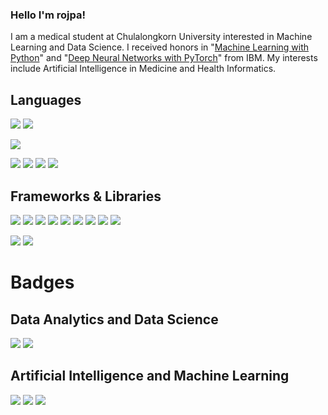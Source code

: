### Hello I'm rojpa!
I am a medical student at Chulalongkorn University interested in Machine Learning and Data Science. I received honors in "[Machine Learning with Python](https://coursera.org/share/6bce1d54882639e3539fd06b88b2e3fe)" and "[Deep Neural Networks with PyTorch](https://coursera.org/share/71852a3b4070fbe671cba8e289981fc4)" from IBM. My interests include Artificial Intelligence in Medicine and Health Informatics.

## Languages

<img src="https://img.shields.io/badge/Python-3776AB?style=for-the-badge&logo=python&logoColor=white" /> <img src="https://img.shields.io/badge/r-%23276DC3.svg?style=for-the-badge&logo=r&logoColor=white" />

<img src="https://img.shields.io/badge/C%2B%2B-00599C?style=for-the-badge&logo=c%2B%2B&logoColor=white" /> 

<img src="https://img.shields.io/badge/html5-%23E34F26.svg?style=for-the-badge&logo=html5&logoColor=white" /> <img src="https://img.shields.io/badge/css3-%231572B6.svg?style=for-the-badge&logo=css3&logoColor=white" /> <img src="https://img.shields.io/badge/javascript-%23323330.svg?style=for-the-badge&logo=javascript&logoColor=%23F7DF1E" /> <img src="https://img.shields.io/badge/php-%23777BB4.svg?style=for-the-badge&logo=php&logoColor=white" /> 

## Frameworks & Libraries

<img src="https://img.shields.io/badge/Keras-%23D00000.svg?style=for-the-badge&logo=Keras&logoColor=white" /> <img src="https://img.shields.io/badge/Matplotlib-%23ffffff.svg?style=for-the-badge&logo=Matplotlib&logoColor=black" />  <img src="https://img.shields.io/badge/numpy-%23013243.svg?style=for-the-badge&logo=numpy&logoColor=white" />  <img src="https://img.shields.io/badge/pandas-%23150458.svg?style=for-the-badge&logo=pandas&logoColor=white" />  <img src="https://img.shields.io/badge/Plotly-%233F4F75.svg?style=for-the-badge&logo=plotly&logoColor=white" /> <img src="https://img.shields.io/badge/PyTorch-%23EE4C2C.svg?style=for-the-badge&logo=PyTorch&logoColor=white" /> <img src="https://img.shields.io/badge/scikit--learn-%23F7931E.svg?style=for-the-badge&logo=scikit-learn&logoColor=white" /> <img src="https://img.shields.io/badge/SciPy-%230C55A5.svg?style=for-the-badge&logo=scipy&logoColor=%white" /> <img src="https://img.shields.io/badge/TensorFlow-%23FF6F00.svg?style=for-the-badge&logo=TensorFlow&logoColor=white" /> 

<img src="https://img.shields.io/badge/astro-%232C2052.svg?style=for-the-badge&logo=astro&logoColor=white" /> <img src="https://img.shields.io/badge/laravel-%23FF2D20.svg?style=for-the-badge&logo=laravel&logoColor=white" />

# Badges
## Data Analytics and Data Science

<a href='https://www.credly.com/badges/254a542d-4f8c-42ad-b622-10c3e7624f6b/public_url'> <img src='https://images.credly.com/size/120x120/images/9267a387-1a51-4ebe-8c05-976a5ec4c3d0/image.png'></img></a>
<a href='https://www.credly.com/badges/e9425f1a-06ea-4e46-9445-987130f28354/public_url'> <img src='https://images.credly.com/size/120x120/images/d41de2b7-cbc2-47ec-bcf1-ebecbe83872f/GCC_badge_DA_1000x1000.png'></img></a>
## Artificial Intelligence and Machine Learning
<a href='https://www.credly.com/badges/957c8daf-344b-474e-a879-298f27c89bb7/public_url'><img src='https://images.credly.com/size/120x120/images/5d33407f-063c-41e1-ab97-79603bd33095/Professional_Certificate_-_AI_Engineering.png'></img></a>
<a href='https://www.credly.com/badges/5235728a-b36f-4dee-b500-b9791bafdf56/public_url'><img src='https://images.credly.com/size/120x120/images/70675aed-31be-4c30-add7-b99905a34005/image.png'></img></a>
<a href='https://www.credly.com/badges/2a6297bb-e05a-4791-beac-cd8143e5e3e3/public_url'><img src='https://images.credly.com/size/120x120/images/d4f5ad79-2eea-4c8b-802d-efc2b6504879/image.png'></img></a>
